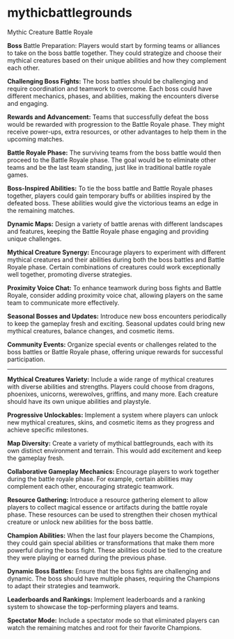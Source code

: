 # mythicbattlegrounds
Mythic Creature Battle Royale


**Boss** Battle Preparation: Players would start by forming teams or alliances to take on the boss battle together. They could strategize and choose their mythical creatures based on their unique abilities and how they complement each other.

**Challenging Boss Fights:** The boss battles should be challenging and require coordination and teamwork to overcome. Each boss could have different mechanics, phases, and abilities, making the encounters diverse and engaging.

**Rewards and Advancement:** Teams that successfully defeat the boss would be rewarded with progression to the Battle Royale phase. They might receive power-ups, extra resources, or other advantages to help them in the upcoming matches.

**Battle Royale Phase:** The surviving teams from the boss battle would then proceed to the Battle Royale phase. The goal would be to eliminate other teams and be the last team standing, just like in traditional battle royale games.

**Boss-Inspired Abilities:** To tie the boss battle and Battle Royale phases together, players could gain temporary buffs or abilities inspired by the defeated boss. These abilities would give the victorious teams an edge in the remaining matches.

**Dynamic Maps:** Design a variety of battle arenas with different landscapes and features, keeping the Battle Royale phase engaging and providing unique challenges.

**Mythical Creature Synergy:** Encourage players to experiment with different mythical creatures and their abilities during both the boss battles and Battle Royale phase. Certain combinations of creatures could work exceptionally well together, promoting diverse strategies.

**Proximity Voice Chat:** To enhance teamwork during boss fights and Battle Royale, consider adding proximity voice chat, allowing players on the same team to communicate more effectively.

**Seasonal Bosses and Updates:** Introduce new boss encounters periodically to keep the gameplay fresh and exciting. Seasonal updates could bring new mythical creatures, balance changes, and cosmetic items.

**Community Events:** Organize special events or challenges related to the boss battles or Battle Royale phase, offering unique rewards for successful participation.


---
**Mythical Creatures Variety:** Include a wide range of mythical creatures with diverse abilities and strengths. Players could choose from dragons, phoenixes, unicorns, werewolves, griffins, and many more. Each creature should have its own unique abilities and playstyle.

**Progressive Unlockables:** Implement a system where players can unlock new mythical creatures, skins, and cosmetic items as they progress and achieve specific milestones.

**Map Diversity:** Create a variety of mythical battlegrounds, each with its own distinct environment and terrain. This would add excitement and keep the gameplay fresh.

**Collaborative Gameplay Mechanics:** Encourage players to work together during the battle royale phase. For example, certain abilities may complement each other, encouraging strategic teamwork.

**Resource Gathering:** Introduce a resource gathering element to allow players to collect magical essence or artifacts during the battle royale phase. These resources can be used to strengthen their chosen mythical creature or unlock new abilities for the boss battle.

**Champion Abilities:** When the last four players become the Champions, they could gain special abilities or transformations that make them more powerful during the boss fight. These abilities could be tied to the creature they were playing or earned during the previous phase.

**Dynamic Boss Battles:** Ensure that the boss fights are challenging and dynamic. The boss should have multiple phases, requiring the Champions to adapt their strategies and teamwork.

**Leaderboards and Rankings:** Implement leaderboards and a ranking system to showcase the top-performing players and teams.

**Spectator Mode:** Include a spectator mode so that eliminated players can watch the remaining matches and root for their favorite Champions.

